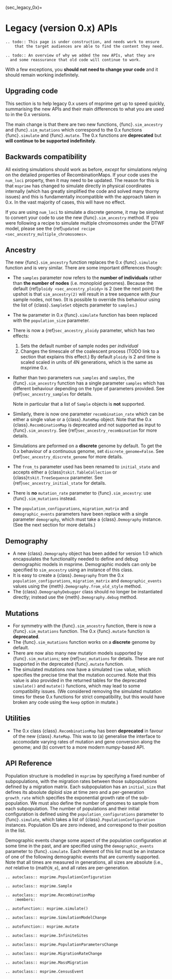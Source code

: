 
(sec_legacy_0x)=
# Legacy (version 0.x) APIs


```{eval-rst}
.. todo:: This page is under construction, and needs work to ensure
    that the target audiences are able to find the content they need.
```


```{eval-rst}
.. todo:: An overview of why we added the new APIs, what they are
  and some reassurance that old code will continue to work.
```


With a few exceptions, you **should not need to change your code** and
it should remain working indefinitely.


## Upgrading code

This section is to help legacy 0.x users of msprime get up to speed quickly, summarising
the new APIs and their main differences to what you are used to in the 0.x versions.

The main change is that there are two new functions, {func}`.sim_ancestry` and
{func}`.sim_mutations` which correspond to the 0.x functions {func}`.simulate`
and {func}`.mutate`. The 0.x functions are **deprecated** but **will continue
to be supported indefinitely**.

## Backwards compatibility

All existing simulations should work as before, *except* for simulations relying on
the detailed properties of RecombinationMaps. If your code uses the `num_loci`
property, then it may need to be updated. The reason for this is that `msprime`
has changed to simulate directly in physical coordinates internally (which has
greatly simplified the code and solved many thorny issues) and this is fundamentally
incompatible with the approach taken in 0.x. In the vast majority of cases, this
will have no effect.

If you are using `num_loci` to simulate a discrete genome, it may be simplest to
convert your code to use the new {func}`.sim_ancestry` method. If you were following
a recipe to simulate multiple chromosomes under the DTWF model, please see
the {ref}`updated recipe <sec_ancestry_multiple_chromosomes>`.

## Ancestry

The new {func}`.sim_ancestry` function replaces the 0.x {func}`.simulate`
function and is very similar. There are some important differences though:

* The `samples` parameter now refers to the **number of individuals**
  rather than **the number of nodes** (i.e. monoploid genomes).
  Because the default {ref}`ploidy <sec_ancestry_ploidy>`
  is 2 (see the next point) the upshot is that `sim_ancestry(2)` will
  result in a tree sequence with *four* sample nodes, not two. (It is
  possible to override this behaviour using the list of {class}`.SampleSet`
  objects parameter to `samples`.)
* The `Ne` parameter in  0.x {func}`.simulate` function has been replaced
  with the `population_size` parameter.
* There is now a {ref}`sec_ancestry_ploidy` parameter, which has
  two effects:

  1. Sets the default number of sample nodes per *individual*
  2. Changes the timescale of the coalescent process (TODO link to a section
     that explains this effect.) By default `ploidy` is 2 and
     time is scaled scaled in units of 4N generations, which is the same as
     msprime 0.x.
* Rather than two parameters `num_samples` and `samples`, the
  {func}`.sim_ancestry` function has a single parameter `samples` which
  has different behaviour depending on the type of parameters provided.
  See {ref}`sec_ancestry_samples` for details.

  Note in particular that a list of `Sample` objects is **not** supported.
* Similarly, there is now one parameter `recombination_rate` which can
  be either a single value or a {class}`.RateMap` object. Note that the
  0.x {class}`.RecombinationMap` is deprecated and not supported as input
  to {func}`.sim_ancestry`. See {ref}`sec_ancestry_recombination` for more
  details.
* Simulations are peformed on a **discrete** genome by default. To get the
  0.x behaviour of a continuous genome, set `discrete_genome=False`.
  See {ref}`sec_ancestry_discrete_genome` for more details.
* The `from_ts` parameter used has been renamed to `initial_state` and
  accepts either a {class}`tskit.TableCollection` or {class}`tskit.TreeSequence`
  parameter. See {ref}`sec_ancestry_initial_state` for details.
* There is **no** `mutation_rate` parameter to {func}`.sim_ancestry`: use
  {func}`.sim_mutations` instead.
* The `population_configurations`, `migration_matrix` and `demographic_events`
  parameters have been replace with a single parameter `demography`, which must take
  a {class}`.Demography` instance. (See the next section for more details.)

## Demography

* A new {class}`.Demography` object has been added for version 1.0 which
  encapsulates the functionality needed to define and debug demographic models
  in msprime. Demographic models can only be specified to `sim_ancestry`
  using an instance of this class.
* It is easy to create a {class}`.Demography` from the 0.x
  `population_configurations`, `migration_matrix` and `demographic_events`
  values using the {meth}`.Demography.from_old_style` method.
* The {class}`.DemographyDebugger` class should no longer be instantiated
  directly; instead use the {meth}`.Demography.debug` method.

## Mutations

* For symmetry with the {func}`.sim_ancestry` function, there is now a {func}`.sim_mutations`
  function. The 0.x {func}`.mutate` function is **deprecated**.
* The {func}`.sim_mutations` function works on a **discrete** genome by default.
* There are now also many new mutation models supported by {func}`.sim_mutations`;
  see {ref}`sec_mutations` for details. These are *not* supported in the deprecated
  {func}`.mutate` function.
* The simulated mutations now have a simulated ``time`` value, which specifies the
  precise time that the mutation occurred. Note that this value is also provided in the
  returned tables for the deprecated ``simulate()`` and ``mutate()`` functions,
  which may lead to some compatibility issues. (We considered removing the simulated
  mutation times for these 0.x functions for strict compatibility, but this would
  have broken any code using the ``keep`` option in mutate.)

## Utilities

* The 0.x class {class}`.RecombinationMap` has been **deprecated** in favour of the new
  {class}`.RateMap`. This was to (a) generalise the interface to accomodate varying
  rates of mutation and gene conversion along the genome; and (b) convert to a
  more modern numpy-based API.


## API Reference

Population structure is modelled in `msprime` by specifying a fixed number of
subpopulations, with the migration rates between those subpopulations defined
by a migration matrix. Each subpopulation has an `initial_size` that defines
its absolute diploid size at time zero and a per-generation `growth_rate` which
specifies the exponential growth rate of the sub-population. We must also
define the number of genomes to sample from each subpopulation. The number of
populations and their initial configuration is defined using the
`population_configurations` parameter to {func}`.simulate`, which takes a list
of {class}`.PopulationConfiguration` instances. Population IDs are zero
indexed, and correspond to their position in the list.

Demographic events change some aspect of the population configuration
at some time in the past, and are specified using the `demographic_events`
parameter to {func}`.simulate`. Each element of this list must be an
instance of one of the following demographic events
that are currently supported. Note that all times are measured in
generations, all sizes are absolute (i.e., *not* relative to {math}`N_e`),
and all rates are per-generation.


```{eval-rst}
.. autoclass:: msprime.PopulationConfiguration
```

```{eval-rst}
.. autoclass:: msprime.Sample
```

```{eval-rst}
.. autoclass:: msprime.RecombinationMap
    :members:
```

```{eval-rst}
.. autofunction:: msprime.simulate()
```

```{eval-rst}
.. autoclass:: msprime.SimulationModelChange
```

```{eval-rst}
.. autofunction:: msprime.mutate
```

```{eval-rst}
.. autoclass:: msprime.InfiniteSites
```


```{eval-rst}
.. autoclass:: msprime.PopulationParametersChange

```

```{eval-rst}
.. autoclass:: msprime.MigrationRateChange

```

```{eval-rst}
.. autoclass:: msprime.MassMigration
```

```{eval-rst}
.. autoclass:: msprime.CensusEvent

```



